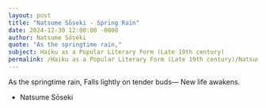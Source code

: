 ```yaml
---
layout: post
title: "Natsume Sōseki - Spring Rain"
date: 2024-12-30 12:00:00 -0000
author: Natsume Sōseki
quote: "As the springtime rain,"
subject: Haiku as a Popular Literary Form (Late 19th century)
permalink: /Haiku as a Popular Literary Form (Late 19th century)/Natsume Sōseki/Natsume Sōseki - Spring Rain
---
```


As the springtime rain,
Falls lightly on tender buds—
New life awakens.

- Natsume Sōseki
